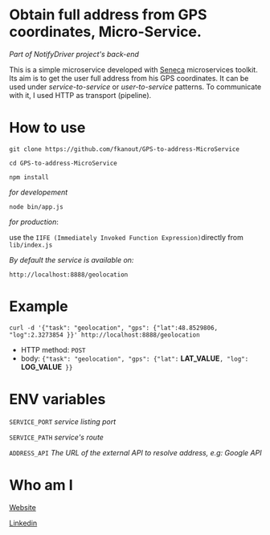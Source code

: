 
# Obtain full address from GPS coordinates, Micro-Service.
*Part of NotifyDriver project's back-end*

This is a simple microservice developed with [Seneca](http://senecajs.org/) microservices toolkit.
Its aim is to get the user full address from his GPS coordinates.
It can be used under *service-to-service*  or *user-to-service* patterns. To communicate with it, I used HTTP as transport (pipeline).

# How to use

`git clone https://github.com/fkanout/GPS-to-address-MicroService`

`cd GPS-to-address-MicroService`

`npm install`

*for developement*

`node bin/app.js` 

*for production*:

use the `IIFE (Immediately Invoked Function Expression)`directly from `lib/index.js`


*By default the service is available on:*

`http://localhost:8888/geolocation`



# Example

`curl -d '{"task": "geolocation", "gps": {"lat":48.8529806, "log":2.3273854 }}' http://localhost:8888/geolocation`

- HTTP method: `POST`
- body: `{"task": "geolocation", "gps": {"lat":` **LAT_VALUE**`, "log": `**LOG_VALUE**` }}`

# ENV variables

`SERVICE_PORT` *service listing port*

`SERVICE_PATH` *service's route*

`ADDRESS_API` *The URL of the external API to resolve address, e.g: Google API*

# Who am I

[Website](https://www.kanout.com)

[Linkedin](https://www.linkedin.com/in/faisalkanout/)
